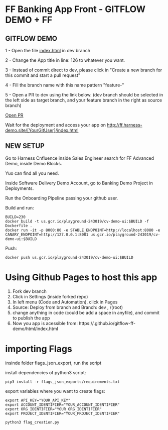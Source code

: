 # FF Banking App Front - GITFLOW DEMO + FF

## GITFLOW DEMO

1 - Open the file [index.html](https://github.com/diegopereiraeng/gitflow-ff-demo/edit/dev/html/index.html) in dev branch

2 - Change the App title in line: 126 to whatever you want.

3 - Instead of commit direct to dev, please click in "Create a new branch for this commit and start a pull request"

4 - Fill the branch name with this name pattern "feature-<your git user>"

5 - Open a PR to dev using the link below. (dev branch should be selected in the left side as target branch, and your feature branch in the right as source branch)

[Open PR](https://github.com/diegopereiraeng/gitflow-ff-demo/compare) 

Wait for the deployment and access your app on http://ff.harness-demo.site/[YourGitUser]/index.html


## NEW SETUP

Go to Harness Cnfluence inside Sales Engineer search for FF Advanced Demo, inside Demo Blocks.

Yuo can find all you need.

Inside Software Delivery Demo Account, go to Banking Demo Project in Deployments.

Run the Onboarding Pipeline passing your github user.

Build and run:
```
BUILD=230
docker build -t us.gcr.io/playground-243019/cv-demo-ui:$BUILD -f Dockerfile .
docker run -it -p 8000:80 -e STABLE_ENDPOINT=http://localhost:8080 -e CANARY_ENDPOINT=http://127.0.0.1:8081 us.gcr.io/playground-243019/cv-demo-ui:$BUILD
```

Push:
```
docker push us.gcr.io/playground-243019/cv-demo-ui:$BUILD
```
# Using Github Pages to host this app

1. Fork dev branch
2. Click in Settings (inside forked repo)
3. In left menu (Code and Automation), click in Pages
4. Source: Deploy from branch and Branch: dev , /(root)
5. change anything in code (could be add a space in anyfile), and commit to publish the app
6. Now you app is acessible from: https://<your-git-user>.github.io/gitflow-ff-demo/html/index.html

# importing Flags

insinde folder flags_json_export, run the script

install dependencies of python3 script:

```
pip3 install -r flags_json_exports/requirements.txt
```

export variables where you want to create flags:
```
export API_KEY="YOUR_API_KEY"
export ACCOUNT_IDENTIFIER="YOUR_ACCOUNT_IDENTIFIER"
export ORG_IDENTIFIER="YOUR_ORG_IDENTIFIER"
export PROJECT_IDENTIFIER="YOUR_PROJECT_IDENTIFIER"

python3 flag_creation.py
```

